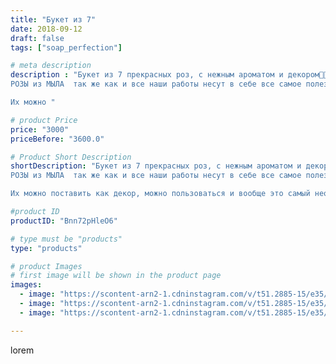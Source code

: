 ```yaml
---
title: "Букет из 7"
date: 2018-09-12
draft: false
tags: ["soap_perfection"]

# meta description
description : "Букет из 7 прекрасных роз, с нежным ароматом и декором💖💖💖🤩🌹🌹🌹
РОЗЫ из МЫЛА  так же как и все наши работы несут в себе все самое полезное и ароматное!

Их можно "

# product Price
price: "3000"
priceBefore: "3600.0"

# Product Short Description
shortDescription: "Букет из 7 прекрасных роз, с нежным ароматом и декором💖💖💖🤩🌹🌹🌹
РОЗЫ из МЫЛА  так же как и все наши работы несут в себе все самое полезное и ароматное!

Их можно поставить как декор, можно пользоваться и вообще это самый необычный подарок к любому празднику🎁🎀✨🎉🎈🎈🎈🎇🎆"

#product ID
productID: "Bnn72pHleO6"

# type must be "products"
type: "products"

# product Images
# first image will be shown in the product page
images:
  - image: "https://scontent-arn2-1.cdninstagram.com/v/t51.2885-15/e35/40447650_538760003218825_2810869099601868282_n.jpg?se=7&tp=1&_nc_ht=scontent-arn2-1.cdninstagram.com&_nc_cat=101&_nc_ohc=EwnBAXqjk0IAX9_fcdp&oh=f1e306e62dc8e3ae39de9ac5356d0911&oe=606D4F6F&ig_cache_key=MTg2NjcyMzgwNzA4NTI1OTQ3Ng%3D%3D.2"
  - image: "https://scontent-arn2-1.cdninstagram.com/v/t51.2885-15/e35/40612193_237493997111299_2285917415137483199_n.jpg?se=7&tp=1&_nc_ht=scontent-arn2-1.cdninstagram.com&_nc_cat=107&_nc_ohc=i127-RmBlogAX8kBruG&oh=2806cd2fbbf870439027ee0e0ddd53c7&oe=606C385D&ig_cache_key=MTg2NjcyMzgwNzA3NzA1MTQxMA%3D%3D.2"
  - image: "https://scontent-arn2-1.cdninstagram.com/v/t51.2885-15/e35/40370419_1934036536899975_6924422143815038138_n.jpg?se=7&tp=1&_nc_ht=scontent-arn2-1.cdninstagram.com&_nc_cat=103&_nc_ohc=qbylA0vX4RoAX8K0Ez4&oh=f3a09c657998027e9d66963d9191e442&oe=606BDE72&ig_cache_key=MTg2NjcyMzgwNzA2ODU3MTc5OQ%3D%3D.2"

---
```

lorem
